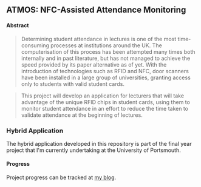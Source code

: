 ## ATMOS: NFC-Assisted Attendance Monitoring

#### Abstract

> Determining student attendance in lectures is one of the most time-consuming processes at institutions around the UK. The computerisation of this process has been attempted many times both internally and in past literature, but has not managed to achieve the speed provided by its paper alternative as of yet. With the introduction of technologies such as RFID and NFC, door scanners have been installed in a large group of universities, granting access only to students with valid student cards.

> This project will develop an application for lecturers that will take advantage of the unique RFID chips in student cards,  using them to monitor student attendance in an effort to reduce the time taken to validate attendance at the beginning of lectures.

### Hybrid Application

The hybrid application developed in this repository is part of the final year project that I'm currently undertaking at the University of Portsmouth.

#### Progress
Project progress can be tracked at [my blog](http://www.richardsolomou.com/blog).
